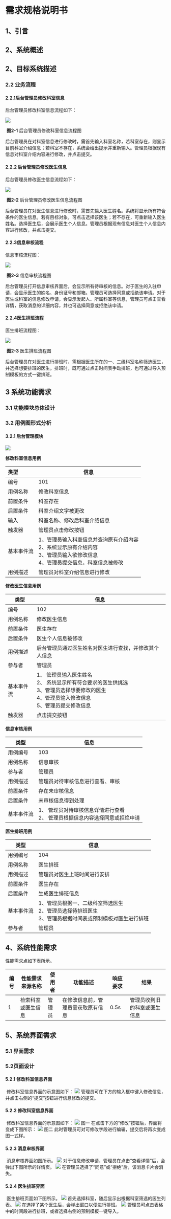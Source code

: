 # 需求规格说明书

## 1、引言

## 2、系统概述



## 2、目标系统描述

### 2.2 业务流程

#### 2.2.1后台管理员修改科室信息

后台管理员修改科室信息流程如下：

![](img/修改科室信息.png)

​											**图2-1** 后台管理员修改科室信息流程图

​		后台管理员在对科室信息进行修改时，需首先输入科室名称，若科室存在，则显示目前科室介绍信息；若科室不存在，系统会给出提示并重新输入。管理员根据现有信息对科室介绍内容进行修改，并点击提交。

#### 2.2.2 后台管理员修改医生信息

后台管理员修改医生信息流程如下：

![](img/修改医生信息.png)

​														**图2-2** 后台管理员修改医生信息流程图

​		后台管理员在对医生信息进行修改时，需首先输入医生姓名。系统将显示所有符合条件的医生信息。若有目标对象，可点击选择该医生；若不存在，可重新输入医生姓名。选择医生后，会展示医生个人信息。管理员根据现有信息对医生个人信息内容进行修改，并点击提交。

#### 2.2.3信息审核流程

信息审核流程图：

![](img/处理信息.png)

​											**图2-3** 信息审核流程图

​		后台管理员打开信息审核界面后，会显示所有待审核的信息。对于医生的入驻申请，会显示医生的姓名、身份证号和邮箱。管理员可选择同意或拒绝该申请。对于医生或科室的信息修改申请，会显示发起人、所属科室等信息，管理员可点击查看详情，获取消息的详细内容，并也可选择同意或拒绝该申请。

#### 2.2.4医生排班流程

医生排班流程图：

![](img/排班.png)

​											**图2-3** 医生排班流程图

​		后台管理员在对医生进行排班时，需根据医生所在的一、二级科室名称筛选医生，并选择想要排班的医生。排班时，既可通过点击时间表手动排班，也可通过导入预制模板的方式一键排班。

## 3 系统功能需求

### 3.1 功能模块总体设计



### 3.2 用例图形式分析

#### 3.2.1 后台管理模块

![](img/后台用例.jpg)

**修改科室信息用例**

| 类型       | 信息                                                         |
| :--------- | ------------------------------------------------------------ |
| 编号       | 101                                                          |
| 用例名称   | 修改科室信息                                                         |
| 前置条件   | 科室存在                                           |
| 后置条件   | 科室介绍文字被更改                                             |
| 输入       | 科室名称、修改后科室介绍信息 |
| 触发器     | 管理员点击修改按钮                                             |
| 基本事件流 | 1、管理员输入科室信息并查询原有介绍内容 <br>2、系统显示原有介绍内容 <br>3、管理员输入欲修改信息<br>4、管理员提交信息，科室信息被修改 |
| 用例描述   | 管理员对科室介绍信息进行修改                                                 |

**修改医生信息用例**

| 类型       | 信息                                                         |
| ---------- | ------------------------------------------------------------ |
| 编号       | 102                                                          |
| 用例名称   | 修改医生信息                                                         |
| 前置条件   | 医生存在                                           |
| 后置条件   | 医生个人信息被修改                                         |
| 用例描述   | 后台管理员通过医生姓名对医生进行查找，并修改其个人信息                                 |
| 参与者     | 管理员                                                         |
| 基本事件流 | 1、 管理员输入医生姓名 <br>2、 系统显示所有符合要求的医生供挑选<br>3、管理员选择想要修改的医生<br>4、管理员输入修改信息<br>5、管理员提交修改信息 |
| 触发器     | 点击提交按钮                                                 |

**信息审核用例**

| 类型       | 信息                                                 |
| ---------- | ---------------------------------------------------- |
| 用例编号   | 103                                                  |
| 用例名称   | 信息审核                                        |
| 参与者     | 管理员                                                |
| 用例描述   | 管理员对待审核信息进行查看、审核                                     |
| 前置条件   | 存在未审核信息                                     |
| 后置条件   | 未审核信息得到处理                                   |
| 基本事件流 | 1、 管理员对待审核信息详情进行查看<br>2、 管理员根据信息内容选择同意或拒绝申请 |

**医生排班用例**

| 类型       | 信息                                                         |
| ---------- | ------------------------------------------------------------ |
| 用例编号   | 104                                                          |
| 用例名称   | 医生排班                                                |
| 用例描述   | 管理员对医生上班时间进行安排                 |
| 前置条件   | 医生存在                                                 |
| 后置条件   | 生成医生排班信息                       |
| 基本事件流 | 1、管理员根据一、二级科室筛选医生<br>2、管理员选择待排班医生<br>3、管理员根据时间表或预制模板对医生进行排班 |
| 参与者     | 管理员                                                         |


## 4、系统性能需求

性能需求点如下表所示。

| 编号 | 性能需求来源名称 | 使用者 | 功能描述                         | 响应要求 | 结果                                 |
| ---- | ---------------- | ------ | -------------------------------- | -------- | ------------------------------------ |
| 1    | 检索科室或医生信息  | 管理员   | 在修改信息前，管理员需获取原有信息  | 0.5s     | 管理员收到旧的科室或医生信息                         |


## 5、系统界面需求

 ### 5.1 界面需求

### 5.2页面设计

#### 5.2.1 修改科室信息界面

​		修改科室信息界面的示意图如下：
![](img/页面设计_01.png)
管理员可在下方的输入框中键入修改信息，并点击右侧的“提交”按钮进行信息修改的提交。

#### 5.2.2 修改科室信息界面

​		修改科室信息界面的示意图如下：
![](img/页面设计_02.png)
图一
在点击下方的“修改”按钮后，界面将变成下图所示：
![](img/页面设计_03.png)
图二
此时管理员可对可修改字段进行编辑，提交后将再次变成图一式样。

#### 5.2.3 消息审核界面

​		消息审核界面如图所示。
![](img/页面设计_04.png)
对于信息修改申请，管理员在点击“查看详情”后，会弹出下图所示的详情页。
![](img/页面设计_05.png)
在管理员选择了“同意”或“拒绝”后，该消息卡片会消失。

#### 5.2.4 医生排班界面

​		医生排班页面如下图所示。
![](img/页面设计_06.png)
首先选择科室，随后显示出根据科室筛选的医生列表。
![](img/页面设计_07.png)
在选择了某个医生后，会弹出窗口以便进行排班。
![](img/页面设计_08.png)
管理员可点击表格中的时间段进行排班，或者选择右侧的预制模板一键导入。